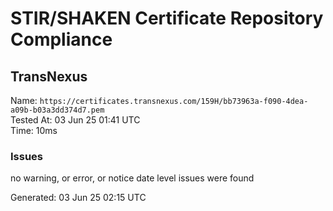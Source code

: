 # STIR/SHAKEN Certificate Repository Compliance

## TransNexus

Name: `https://certificates.transnexus.com/159H/bb73963a-f090-4dea-a09b-b03a3dd374d7.pem`\
Tested At: 03 Jun 25 01:41 UTC\
Time: 10ms

### Issues

no warning, or error, or notice date level issues were found

Generated: 03 Jun 25 02:15 UTC